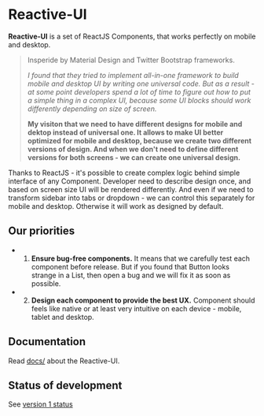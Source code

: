 # Reactive-UI

**Reactive-UI** is a set of ReactJS Components, that works perfectly on mobile and desktop.

> Insperide by Material Design and Twitter Bootstrap frameworks.
>
> *I found that they tried to implement all-in-one framework to build mobile and desktop UI by writing one universal code. But as a result - at some point developers spend a lot of time to figure out how to put a simple thing in a complex UI, because some UI blocks should work differently depending on size of screen.*
>
> **My visiton that we need to have different designs for mobile and dektop instead of universal one.
> It allows to make UI better optimized for mobile and desktop, because we create two different versions of design.
And when we don't need to define different versions for both screens - we can create one universal design.**

Thanks to ReactJS - it's possible to create complex logic behind simple interface of any Component.
Developer need to describe design once, and based on screen size UI will be rendered differently.
And even if we need to transform sidebar into tabs or dropdown - we can control this separately for mobile and desktop.
Otherwise it will work as designed by default.

## Our priorities

- 1) **Ensure bug-free components.** It means that we carefully test each component before release. But if you found that Button looks strange in a List, then open a bug and we will fix it as soon as possible.
- 2) **Design each component to provide the best UX.** Component should feels like native or at least very intuitive on each device - mobile, tablet and desktop.

## Documentation

Read [docs/](docs/) about the Reactive-UI.

## Status of development

See [version 1 status](../../projects/1)
